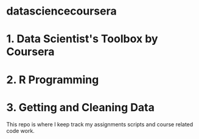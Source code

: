 # datasciencecoursera
# 1. Data Scientist's Toolbox by Coursera
# 2. R Programming
# 3. Getting and Cleaning Data


This repo is where I keep track my assignments scripts and course related code work.
